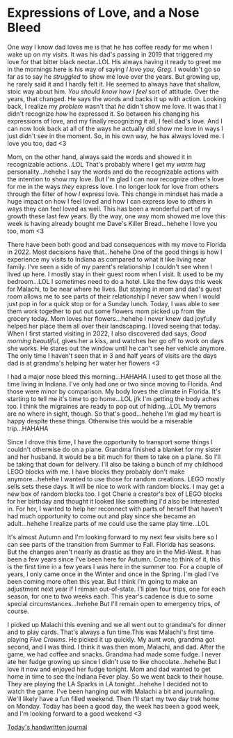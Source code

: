 # Expressions of Love, and a Nose Bleed

One way I know dad loves me is that he has coffee ready for me when I wake up on my visits. It was his dad's passing in 2019 that triggered my love for that bitter black nectar..LOL His always having it ready to greet me in the mornings here is his way of saying *I love you, Greg*. I wouldn't go so far as to say he *struggled* to show me love over the years. But growing up, he rarely said it and I hardly felt it. He seemed to always have that shallow, stoic way about him. *You should know how I feel* sort of attitude. Over the years, that changed. He says the words and backs it up with action. Looking back, I realize my *problem* wasn't that *he* didn't show me love. It was that I didn't recognize *how* he expressed it. So between his changing his expressions of love, and my finally recognizing it all, I feel dad's love. And I can now look back at all of the ways he actually did show me love in ways I just didn't see in the moment. So, in his own way, he has always loved me. I love you too, dad <3

Mom, on the other hand, always said the words and showed it in recognizable actions...LOL That's probably where I get my *warm hug* personality...hehehe I say the words and do the recognizable actions with the intention to show my love. But I'm glad I can now recognize other's love for me in the ways *they* express love. I no longer look for love from others through the filter of how *I* express love. This change in mindset has made a huge impact on how I feel loved and how I can express love to others in ways they can feel loved as well. This has been a wonderful part of my growth these last few years. By the way, one way mom showed me love this week is having already bought me Dave's Killer Bread...hehehe I love you too, mom <3

There have been both good and bad consequences with my move to Florida in 2022. Most decisions have that...hehehe One of the good things is how I experience my visits to Indiana as compared to what it like living near family. I've seen a side of my parent's relationship I couldn't see when I lived up here. I mostly stay in their guest room when I visit. It used to be my bedroom...LOL I sometimes need to do a hotel. Like the few days this week for Malachi, to be near where he lives. But staying in mom and dad's guest room allows me to see parts of their relationship I never saw when I would just pop in for a quick stop or for a Sunday lunch. Today, I was able to see them work together to put out some flowers mom picked up from the grocery today. Mom loves her flowers...hehehe I never knew dad joyfully helped her place them all over their landscaping. I loved seeing that today. When I first started visiting in 2022, I also discovered dad says, *Good morning beautiful*, gives her a kiss, and watches her go off to work on days she works. He stares out the window until he can't see her vehicle anymore. The only time I haven't seen that in 3 and half years of visits are the days dad is at grandma's helping her water her flowers <3

I had a major nose bleed this morning...HAHAHA I used to get those all the time living in Indiana. I've only had one or two since moving to Florida. And those were minor by comparison. My body loves the climate in Florida. It's starting to tell me it's time to go home...LOL j/k I'm getting the body aches too. I think the migraines are ready to pop out of hiding...LOL My tremors are no where in sight, though. So that's good...hehehe I'm glad my heart is happy despite these things. Otherwise this would be a miserable trip...HAHAHA

Since I drove this time, I have the opportunity to transport some things I couldn't otherwise do on a plane. Grandma finished a blanket for my sister and her husband. It would be a bit much for them to take on a plane. So I'll be taking that down for delivery. I'll also be taking a bunch of my childhood LEGO blocks with me. I have blocks they probably don't make anymore...hehehe I wanted to use those for random creations. LEGO mostly sells sets these days. It will be nice to work with random blocks. I may get a new box of random blocks too. I got Cherie a creator's box of LEGO blocks for her birthday and thought it looked like something I'd also be interested in. For her, I wanted to help her reconnect with parts of herself that haven't had much opportunity to come out and play since she became an adult...hehehe I realize parts of me could use the same play time...LOL

It's almost Autumn and I'm looking forward to my next few visits here so I can see parts of the transition from Summer to Fall. Florida has seasons. But the changes aren't nearly as drastic as they are in the Mid-West. It has been a few years since I've been here for Autumn. Come to think of it, this is the first time in a few years I was here in the summer too. For a couple of years, I only came once in the Winter and once in the Spring. I'm glad I've been coming more often this year. But I think I'm going to make an adjustment next year if I remain out-of-state. I'll plan four trips, one for each season, for one to two weeks each. This year's cadence is due to some special circumstances...hehehe But I'll remain open to emergency trips, of course.

I picked up Malachi this evening and we all went out to grandma's for dinner and to play cards. That's always a fun time.This was Malachi's first time playing *Five Crowns*. He picked it up quickly. My aunt won, grandma got second, and I was third. I think it was then mom, Malachi, and dad. After the game, we had coffee and snacks. Grandma had made some fudge. I never ate her fudge growing up since I didn't use to like chocolate...hehehe But I love it now and enjoyed her fudge tonight. Mom and dad wanted to get home in time to see the Indiana Fever play. So we went back to their house. They are playing the LA Sparks in LA tonight...hehehe I decided not to watch the game. I've been hanging out with Malachi a bit and journaling. We'll likely have a fun filled weekend. Then I'll start my two day trek home on Monday. Today has been a good day, the week has been a good week, and I'm looking forward to a good weekend <3

[Today's handwritten journal](/media/blog/2025/08/20250829.pdf)